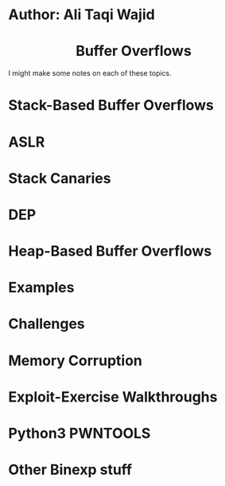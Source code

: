 # Author: Ali Taqi Wajid

<h1 style="text-align:center">Buffer Overflows</h1>

I might make some notes on each of these topics.

# Stack-Based Buffer Overflows
# ASLR
# Stack Canaries
# DEP
# Heap-Based Buffer Overflows
# Examples
# Challenges
# Memory Corruption
# Exploit-Exercise Walkthroughs
# Python3 PWNTOOLS
# Other Binexp stuff